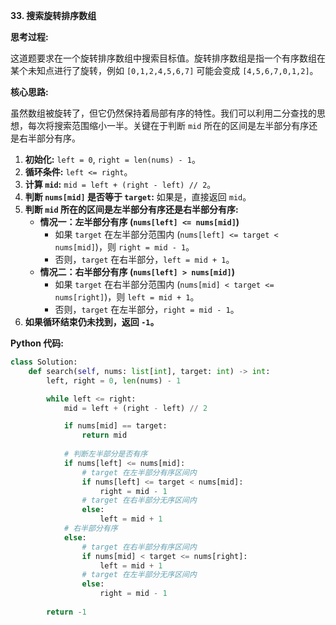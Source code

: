 **33. 搜索旋转排序数组**

**思考过程:**

这道题要求在一个旋转排序数组中搜索目标值。旋转排序数组是指一个有序数组在某个未知点进行了旋转，例如 `[0,1,2,4,5,6,7]` 可能会变成 `[4,5,6,7,0,1,2]`。

**核心思路:**

虽然数组被旋转了，但它仍然保持着局部有序的特性。我们可以利用二分查找的思想，每次将搜索范围缩小一半。关键在于判断 `mid` 所在的区间是左半部分有序还是右半部分有序。

1.  **初始化:** `left = 0`, `right = len(nums) - 1`。
2.  **循环条件:** `left <= right`。
3.  **计算 `mid`:** `mid = left + (right - left) // 2`。
4.  **判断 `nums[mid]` 是否等于 `target`:** 如果是，直接返回 `mid`。
5.  **判断 `mid` 所在的区间是左半部分有序还是右半部分有序:**
    -   **情况一：左半部分有序 (`nums[left] <= nums[mid]`)**
        -   如果 `target` 在左半部分范围内 (`nums[left] <= target < nums[mid]`)，则 `right = mid - 1`。
        -   否则，`target` 在右半部分，`left = mid + 1`。
    -   **情况二：右半部分有序 (`nums[left] > nums[mid]`)**
        -   如果 `target` 在右半部分范围内 (`nums[mid] < target <= nums[right]`)，则 `left = mid + 1`。
        -   否则，`target` 在左半部分，`right = mid - 1`。
6.  **如果循环结束仍未找到，返回 `-1`。**

**Python 代码:**

```python
class Solution:
    def search(self, nums: list[int], target: int) -> int:
        left, right = 0, len(nums) - 1

        while left <= right:
            mid = left + (right - left) // 2

            if nums[mid] == target:
                return mid
            
            # 判断左半部分是否有序
            if nums[left] <= nums[mid]:
                # target 在左半部分有序区间内
                if nums[left] <= target < nums[mid]:
                    right = mid - 1
                # target 在右半部分无序区间内
                else:
                    left = mid + 1
            # 右半部分有序
            else:
                # target 在右半部分有序区间内
                if nums[mid] < target <= nums[right]:
                    left = mid + 1
                # target 在左半部分无序区间内
                else:
                    right = mid - 1
        
        return -1
```
